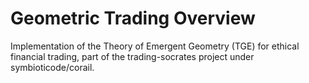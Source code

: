 # Geometric Trading Overview
Implementation of the Theory of Emergent Geometry (TGE) for ethical financial trading, part of the trading-socrates project under symbioticode/corail.

